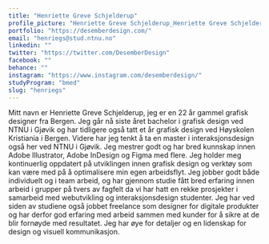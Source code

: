 ```yaml
---
title: "Henriette Greve Schjelderup"
profile_picture: "Henriette Greve Schjelderup_Henriette Greve Schjelderup.jpg"
portfolio: "https://desemberdesign.com/"
email: "henriegs@stud.ntnu.no"
linkedin: ""
twitter: "https://twitter.com/DesemberDesign"
facebook: ""
behance: ""
instagram: "https://www.instagram.com/desemberdesign/"
studyProgram: "bmed"
slug: "henriegs"
---
```


Mitt navn er Henriette Greve Schjelderup, jeg er en 22 år gammel grafisk designer fra Bergen. Jeg går nå siste året bachelor i grafisk design ved NTNU i Gjøvik og har tidligere også tatt et år grafisk design ved Høyskolen Kristiania i Bergen. Videre har jeg tenkt å ta en master i interaksjonsdesign også her ved NTNU i Gjøvik. 
Jeg mestrer godt og har bred kunnskap innen Adobe Illustrator, Adobe InDesign og Figma med flere. Jeg holder meg kontinuerlig oppdatert på utviklingen innen grafisk design og verktøy som kan være med på å optimalisere min egen arbeidsflyt. Jeg jobber godt både individuelt og i team arbeid, og har gjennom studie fått bred erfaring innen arbeid i grupper på tvers av fagfelt da vi har hatt en rekke prosjekter i samarbeid med webutvikling og interaksjonsdesign studenter. Jeg har ved siden av studiene også jobbet freelance som designer for digitale produkter og har derfor god erfaring med arbeid sammen med kunder for å sikre at de blir fornøyde med resultatet. Jeg har øye for detaljer og en lidenskap for design og visuell kommunikasjon.
